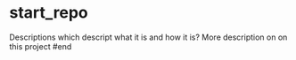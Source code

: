 # start_repo

Descriptions which descript what it is and how it is?
More description on on this project
#end
